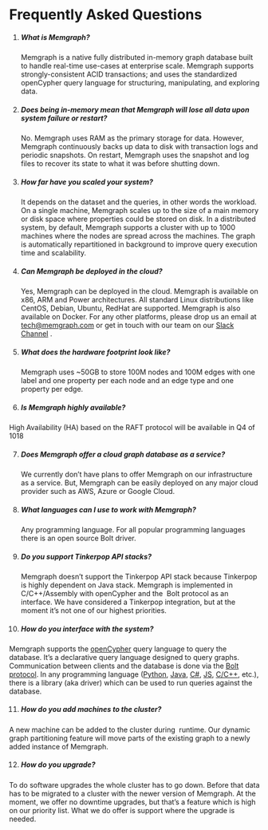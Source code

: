 # Frequently Asked Questions

1. ##### What is Memgraph?
   Memgraph is a native fully distributed in-memory graph database built to handle real-time use-cases at enterprise scale. Memgraph supports strongly-consistent ACID transactions; and uses the standardized openCypher query language for structuring, manipulating, and exploring data.

2. ##### Does being in-memory mean that Memgraph will lose all data upon system failure or restart? 
   No. Memgraph uses RAM as the primary storage for data. However, Memgraph continuously backs up data to disk with transaction logs and periodic snapshots. On restart, Memgraph uses the snapshot and log files to recover its state to what it was before shutting down. 

3. ##### How far have you scaled your system? 
   It depends on the dataset and the queries, in other words the workload. On a single machine, Memgraph scales up to the size of a main memory or disk space where properties could be stored on disk. In a distributed system, by default, Memgraph supports a cluster with up to 1000 machines where the nodes are spread across the machines. The graph is automatically repartitioned in background to improve query execution time and scalability.

4. ##### Can Memgraph be deployed in the cloud? 
   Yes, Memgraph can be deployed in the cloud. Memgraph is available on x86, ARM and Power architectures. All standard Linux distributions like CentOS, Debian, Ubuntu, RedHat are supported. Memgraph is also available on Docker. For any other platforms, please drop us an email at [tech@memgraph.com](mailto:tech@memgraph.com) or get in touch with our team on our [Slack Channel](https://memgraph.com/slack/) .

5. ##### What does the hardware footprint look like? 
   Memgraph uses ~50GB to store 100M nodes and 100M edges with one label and one property per each node and an edge type and one property per edge.

6. ##### Is Memgraph highly available? 

High Availability (HA) based on the RAFT protocol will be available in Q4 of 1018

7. ##### Does Memgraph offer a cloud graph database as a service? 
   We currently don’t have plans to offer Memgraph on our infrastructure as a service. But, Memgraph can be easily deployed on any major cloud provider such as AWS, Azure or Google Cloud.

8. ##### What languages can I use to work with Memgraph? 
   Any programming language. For all popular programming languages there is an open source Bolt driver. 

9. ##### Do you support Tinkerpop API stacks? 
   Memgraph doesn’t support the Tinkerpop API stack because Tinkerpop is highly dependent on Java stack. Memgraph is implemented in C/C++/Assembly with openCypher and the  Bolt protocol as an interface. We have considered a Tinkerpop integration, but at the moment it’s not one of our highest priorities.

10. ##### How do you interface with the system? 
   Memgraph supports the [openCypher](http://www.opencypher.org) query language to query the database. It’s a declarative query language designed to query graphs. Communication between clients and the database is done via the [Bolt protocol](https://boltprotocol.org). In any programming language ([Python](https://github.com/neo4j/neo4j-python-driver), [Java](https://github.com/neo4j/neo4j-java-driver), [C#](https://github.com/neo4j/neo4j-dotnet-driver), [JS](https://github.com/neo4j/neo4j-javascript-driver), [C/C++](https://neo4j-client.net), etc.), there is a library (aka driver) which can be used to run queries against the database.

11. ##### How do you add machines to the cluster? 
   A new machine can be added to the cluster during  runtime. Our dynamic graph partitioning feature will move parts of the existing graph to a newly added instance of Memgraph.

12. ##### How do you upgrade? 
   To do software upgrades the whole cluster has to go down. Before that data has to be migrated to a cluster with the newer version of Memgraph. At the moment, we offer no downtime upgrades, but that’s a feature which is high on our priority list. What we do offer is support where the upgrade is needed.
